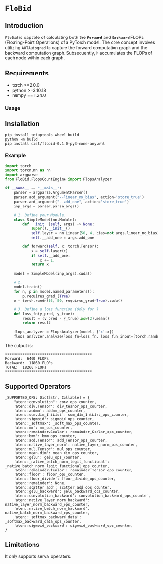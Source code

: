 # **`FloBid`** #
## Introduction ##

`FloBid` is capable of calculating both the **`Forward`** and **`Backward`** FLOPs (Floating-Point Operations) of a PyTorch model. The core concept involves utilizing `AOTAutograd` to capture the forward computation graph and the backward computation graph. Subsequently, it accumulates the FLOPs of each node within each graph.

## Requirements
- torch >=2.0.0
- python >=3.10.18
- numpy == 1.24.0

### Usage
## Installation
```
pip install setuptools wheel build
python -m build
pip install dist/flobid-0.1.0-py3-none-any.whl
```


### Example
```python
import torch
import torch.nn as nn
import argparse
from FloBid.FlopsCountEngine import FlopsAnalyzer

if __name__ == "__main__":
    parser = argparse.ArgumentParser()
    parser.add_argument("--linear_no_bias", action='store_true')
    parser.add_argument("--add_one", action='store_true')
    inp_args = parser.parse_args()

    # 1. Define your Module.
    class SimpleModel(nn.Module):
        def __init__(self, args) -> None:
            super().__init__()
            self.layer = nn.Linear(50, 4, bias=not args.linear_no_bias)
            self.__add_one = args.add_one

        def forward(self, x: torch.Tensor):
            x = self.layer(x)
            if self.__add_one:
                x += 1.
            return x
    
    model = SimpleModel(inp_args).cuda()

    # 2. 
    model.train()
    for n, p in model.named_parameters():
        p.requires_grad_(True)
    x = torch.randn(16, 50, requires_grad=True).cuda()

    # 3. Define a loss function (Only for )
    def loss_fn(y_pred, y_true):
        result = (y_pred - y_true).pow(2).mean()
        return result

    flops_analyzer = FlopsAnalyzer(model, {'x':x})
    flops_analyzer.analyze(loss_fn=loss_fn, loss_fun_input=[torch.randn(16, 4).cuda()])
```
The output is:
```
****************************************
Forward:  6400 FLOPs
Backward:  11860 FLOPs
TOTAL:  18260 FLOPs
****************************************
```

## Supported Operators ##

```
_SUPPORTED_OPS: Dict[str, Callable] = {
    "aten::convolution": conv_ops_counter,
    'aten::div.Tensor': div_tesnor_ops_counter,
    'aten::addmm': addmm_ops_counter,
    'aten::sum.dim_IntList': sum_dim_IntList_ops_counter,
    'aten::sigmoid': sigmoid_ops_counter,
    'aten::_softmax': _soft_max_ops_counter,
    'aten::mm': mm_ops_counter,
    'aten::remainder.Scalar': remainder_Scalar_ops_counter,
    'aten::bmm': bmm_ops_counter,
    'aten::add.Tensor': add_Tensor_ops_counter,
    'aten::native_layer_norm': native_layer_norm_ops_conuter,
    'aten::mul.Tensor': mul_ops_counter, 
    'aten::mean.dim': mean_dim_ops_counter,
    'aten::gelu': gelu_ops_counter, 
    'aten::_native_batch_norm_legit_functional': _native_batch_norm_legit_functional_ops_counter,
    'aten::remainder.Tensor': remainder_Tensor_ops_counter,
    'aten::floor': floor_ops_counter,
    'aten::floor_divide': floor_divide_ops_counter,
    'aten::remainder': None,
    'aten::scatter_add': scatter_add_ops_counter,
    'aten::gelu_backward': gelu_backward_ops_counter,
    'aten::convolution_backward': convolution_backward_ops_counter,
    'aten::native_layer_norm_backward': native_layer_norm_backward_ops_counter,
    'aten::native_batch_norm_backward': native_batch_norm_backward_ops_counter,
    'aten::_softmax_backward_data': _softmax_backward_data_ops_counter,
    'aten::sigmoid_backward': sigmoid_backward_ops_counter,
}
```

## Limitations ##
It only supports serval operators.